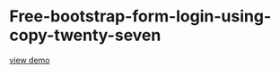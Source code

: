 # Free-bootstrap-form-login-using-copy-twenty-seven
<a href="http://webi4u.com/web/article/Free-bootstrap-form-login-using-copy-twenty-seven/">
  view demo
  </a>

